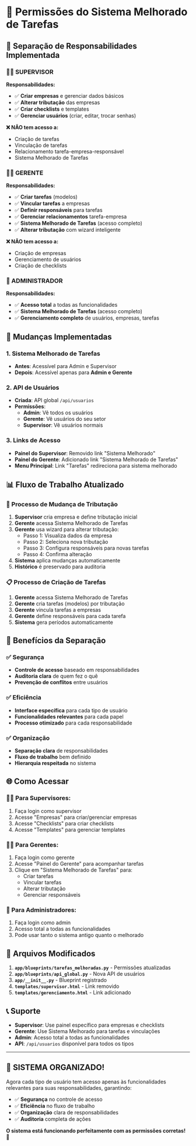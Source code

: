 # 🔐 **Permissões do Sistema Melhorado de Tarefas**

## 🎯 **Separação de Responsabilidades Implementada**

### **👨‍💼 SUPERVISOR**
**Responsabilidades:**
- ✅ **Criar empresas** e gerenciar dados básicos
- ✅ **Alterar tributação** das empresas
- ✅ **Criar checklists** e templates
- ✅ **Gerenciar usuários** (criar, editar, trocar senhas)

**❌ NÃO tem acesso a:**
- Criação de tarefas
- Vinculação de tarefas
- Relacionamento tarefa-empresa-responsável
- Sistema Melhorado de Tarefas

### **👨‍💻 GERENTE**
**Responsabilidades:**
- ✅ **Criar tarefas** (modelos)
- ✅ **Vincular tarefas** a empresas
- ✅ **Definir responsáveis** para tarefas
- ✅ **Gerenciar relacionamentos** tarefa-empresa
- ✅ **Sistema Melhorado de Tarefas** (acesso completo)
- ✅ **Alterar tributação** com wizard inteligente

**❌ NÃO tem acesso a:**
- Criação de empresas
- Gerenciamento de usuários
- Criação de checklists

### **👤 ADMINISTRADOR**
**Responsabilidades:**
- ✅ **Acesso total** a todas as funcionalidades
- ✅ **Sistema Melhorado de Tarefas** (acesso completo)
- ✅ **Gerenciamento completo** de usuários, empresas, tarefas

## 🔧 **Mudanças Implementadas**

### **1. Sistema Melhorado de Tarefas**
- **Antes**: Acessível para Admin e Supervisor
- **Depois**: Acessível apenas para **Admin e Gerente**

### **2. API de Usuários**
- **Criada**: API global `/api/usuarios`
- **Permissões**:
  - **Admin**: Vê todos os usuários
  - **Gerente**: Vê usuários do seu setor
  - **Supervisor**: Vê usuários normais

### **3. Links de Acesso**
- **Painel do Supervisor**: Removido link "Sistema Melhorado"
- **Painel do Gerente**: Adicionado link "Sistema Melhorado de Tarefas"
- **Menu Principal**: Link "Tarefas" redireciona para sistema melhorado

## 📊 **Fluxo de Trabalho Atualizado**

### **🔄 Processo de Mudança de Tributação**

1. **Supervisor** cria empresa e define tributação inicial
2. **Gerente** acessa Sistema Melhorado de Tarefas
3. **Gerente** usa wizard para alterar tributação:
   - Passo 1: Visualiza dados da empresa
   - Passo 2: Seleciona nova tributação
   - Passo 3: Configura responsáveis para novas tarefas
   - Passo 4: Confirma alteração
4. **Sistema** aplica mudanças automaticamente
5. **Histórico** é preservado para auditoria

### **📋 Processo de Criação de Tarefas**

1. **Gerente** acessa Sistema Melhorado de Tarefas
2. **Gerente** cria tarefas (modelos) por tributação
3. **Gerente** vincula tarefas a empresas
4. **Gerente** define responsáveis para cada tarefa
5. **Sistema** gera períodos automaticamente

## 🎯 **Benefícios da Separação**

### **✅ Segurança**
- **Controle de acesso** baseado em responsabilidades
- **Auditoria clara** de quem fez o quê
- **Prevenção de conflitos** entre usuários

### **✅ Eficiência**
- **Interface específica** para cada tipo de usuário
- **Funcionalidades relevantes** para cada papel
- **Processo otimizado** para cada responsabilidade

### **✅ Organização**
- **Separação clara** de responsabilidades
- **Fluxo de trabalho** bem definido
- **Hierarquia respeitada** no sistema

## 🌐 **Como Acessar**

### **👨‍💼 Para Supervisores:**
1. Faça login como supervisor
2. Acesse "Empresas" para criar/gerenciar empresas
3. Acesse "Checklists" para criar checklists
4. Acesse "Templates" para gerenciar templates

### **👨‍💻 Para Gerentes:**
1. Faça login como gerente
2. Acesse "Painel do Gerente" para acompanhar tarefas
3. Clique em "Sistema Melhorado de Tarefas" para:
   - Criar tarefas
   - Vincular tarefas
   - Alterar tributação
   - Gerenciar responsáveis

### **👤 Para Administradores:**
1. Faça login como admin
2. Acesso total a todas as funcionalidades
3. Pode usar tanto o sistema antigo quanto o melhorado

## 🔧 **Arquivos Modificados**

1. **`app/blueprints/tarefas_melhoradas.py`** - Permissões atualizadas
2. **`app/blueprints/api_global.py`** - Nova API de usuários
3. **`app/__init__.py`** - Blueprint registrado
4. **`templates/supervisor.html`** - Link removido
5. **`templates/gerenciamento.html`** - Link adicionado

## 📞 **Suporte**

- **Supervisor**: Use painel específico para empresas e checklists
- **Gerente**: Use Sistema Melhorado para tarefas e vinculações
- **Admin**: Acesso total a todas as funcionalidades
- **API**: `/api/usuarios` disponível para todos os tipos

---

## 🎉 **SISTEMA ORGANIZADO!**

Agora cada tipo de usuário tem acesso apenas às funcionalidades relevantes para suas responsabilidades, garantindo:

- ✅ **Segurança** no controle de acesso
- ✅ **Eficiência** no fluxo de trabalho
- ✅ **Organização** clara de responsabilidades
- ✅ **Auditoria** completa de ações

**O sistema está funcionando perfeitamente com as permissões corretas!** 🚀


